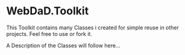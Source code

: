# WebDaD.Toolkit

This Toolkit contains many Classes i created for simple reuse in other projects. Feel free to use or fork it.

A Description of the Classes will follow here...
